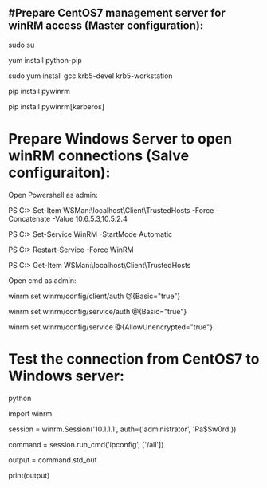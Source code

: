 
#Prepare CentOS7 management server for winRM access (Master configuration):
---------------------------------------------------
sudo su

yum install python-pip

sudo yum install gcc krb5-devel krb5-workstation

pip install pywinrm

pip install pywinrm[kerberos]

# Prepare Windows Server to open winRM connections (Salve configuraiton):

Open Powershell as admin:

PS C:\> Set-Item WSMan:\localhost\Client\TrustedHosts -Force -Concatenate -Value 10.6.5.3,10.5.2.4

PS C:\> Set-Service WinRM -StartMode Automatic

PS C:\> Restart-Service -Force WinRM

PS C:\> Get-Item WSMan:\localhost\Client\TrustedHosts

Open cmd as admin:

winrm set winrm/config/client/auth @{Basic="true"}

winrm set winrm/config/service/auth @{Basic="true"}

winrm set winrm/config/service @{AllowUnencrypted="true"}

# Test the connection from CentOS7 to Windows server:

python

import winrm

session = winrm.Session('10.1.1.1', auth=('administrator', 'Pa$$w0rd'))

command = session.run_cmd('ipconfig', ['/all'])

output = command.std_out

print(output)
